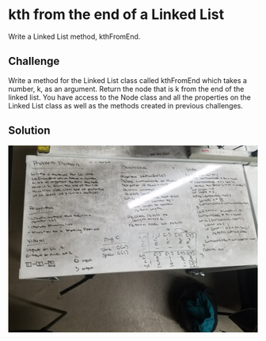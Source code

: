 # kth from the end of a Linked List
Write a Linked List method, kthFromEnd.

## Challenge
Write a method for the Linked List class called kthFromEnd which takes a number, k, as an argument. Return the node that is k from the end of the linked list. You have access to the Node class and all the properties on the Linked List class as well as the methods created in previous challenges.

## Solution
![ll-kth-from-end](./assets/ll-kth-from-end.jpg)